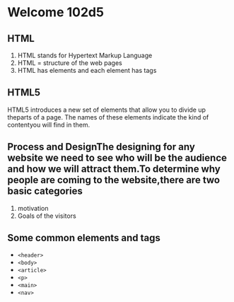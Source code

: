 # Welcome 102d5
## HTML
1. HTML stands for Hypertext Markup Language
2. HTML = structure of the web pages
3. HTML has elements and each element has tags
## HTML5
HTML5 introduces a new set of elements that allow you to divide up theparts of a page. The names of these elements indicate the kind of contentyou will find in them.
## Process and DesignThe designing for any website we need to see who will be the audience  and how we will attract them.To determine why people are coming to the website,there are two basic categories 
1. motivation
2. Goals of the visitors
## Some common elements and tags
- `<header>`
- `<body>`
- `<article>`
- `<p>`
- `<main>`
- `<nav>`
